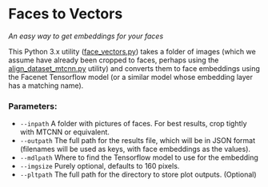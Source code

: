 # Faces to Vectors
_An easy way to get embeddings for your faces_

This Python 3.x utility ([face_vectors.py](face_vectors.py)) takes a folder of images (which we assume have already been cropped to faces, perhaps using the [align_dataset_mtcnn.py](https://github.com/EdwardDixon/facenet/blob/master/src/align/align_dataset_mtcnn.py) utility) and converts them to face embeddings using the Facenet Tensorflow model (or a similar model whose embedding layer has a matching name).

### Parameters:
- `--inpath`  A folder with pictures of faces.  For best results, crop tightly with MTCNN or equivalent.
- `--outpath` The full path for the results file, which will be in JSON format (filenames will be used as keys, with face embeddings as the values).
- `--mdlpath` Where to find the Tensorflow model to use for the embedding
- `--imgsize` Purely optional, defaults to 160 pixels.
- `--pltpath` The full path for the directory to store plot outputs. (Optional)

